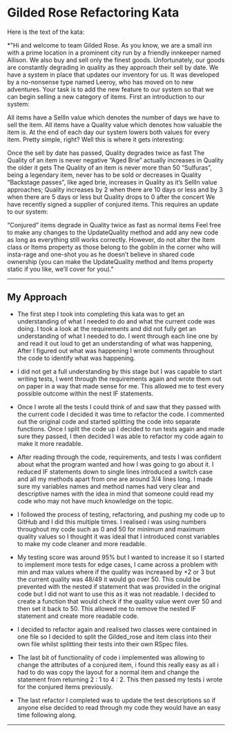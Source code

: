 # Gilded Rose Refactoring Kata

Here is the text of the kata:

*"Hi and welcome to team Gilded Rose. As you know, we are a small inn with a prime location in a prominent city run by a friendly innkeeper named Allison. We also buy and sell only the finest goods. Unfortunately, our goods are constantly degrading in quality as they approach their sell by date. We have a system in place that updates our inventory for us. It was developed by a no-nonsense type named Leeroy, who has moved on to new adventures. Your task is to add the new feature to our system so that we can begin selling a new category of items. First an introduction to our system:

All items have a SellIn value which denotes the number of days we have to sell the item. All items have a Quality value which denotes how valuable the item is. At the end of each day our system lowers both values for every item. Pretty simple, right? Well this is where it gets interesting:

Once the sell by date has passed, Quality degrades twice as fast
The Quality of an item is never negative
“Aged Brie” actually increases in Quality the older it gets
The Quality of an item is never more than 50
“Sulfuras”, being a legendary item, never has to be sold or decreases in Quality
“Backstage passes”, like aged brie, increases in Quality as it’s SellIn value approaches; Quality increases by 2 when there are 10 days or less and by 3 when there are 5 days or less but Quality drops to 0 after the concert
We have recently signed a supplier of conjured items. This requires an update to our system:

“Conjured” items degrade in Quality twice as fast as normal items
Feel free to make any changes to the UpdateQuality method and add any new code as long as everything still works correctly. However, do not alter the Item class or Items property as those belong to the goblin in the corner who will insta-rage and one-shot you as he doesn’t believe in shared code ownership (you can make the UpdateQuality method and Items property static if you like, we’ll cover for you)."

---------------------
## My Approach 

* The first step I took into completing this kata was to get an understanding of what I needed to do and what the current code was doing. I took a look at the requirements and did not fully get an understanding of what I needed to do. I went through each line one by and read it out loud to get an understanding of what was happening, After I figured out what was happening I wrote comments throughout the code to identify what was happening. 

* I did not get a full understanding by this stage but I was capable to start writing tests, I went through the requirements again and wrote them out on paper in a way that made sense for me. This allowed me to test every possible outcome within the nest IF statements. 

* Once I wrote all the tests I could think of and saw that they passed with the current code I decided it was time to refactor the code. I commented out the original code and started splitting the code into separate functions. Once I split the code up I decided to run tests again and made sure they passed, I then decided I was able to refactor my code again to make it more readable. 

* After reading through the code, requirements, and tests I was confident about what the program wanted and how I was going to go about it. I reduced IF statements down to single lines introduced a switch case and all my methods apart from one are around 3/4 lines long. I made sure my variables names and method names had very clear and descriptive names with the idea in mind that someone could read my code who may not have much knowledge on the topic. 

* I followed the process of testing, refactoring, and pushing my code up to GitHub and I did this multiple times. I realised i was using numbers throughout my code such as 0 and 50 for minimum and maximum quality values so I thought it was ideal that I introduced const variables to make my code cleaner and more readable. 

* My testing score was around 95% but I wanted to increase it so I started to implement more tests for edge cases, I came across a problem with min and max values where if the quality was increased by +2 or 3 but the current quality was 48/49 it would go over 50. This could be prevented with the nested if statement that was provided in the original code but I did not want to use this as it was not readable. I decided to create a function that would check if the quality value went over 50 and then set it back to 50. This allowed me to remove the nested IF statement and create more readable code. 

* I decided to refactor again and realised two classes were contained in one file so I decided to split the Gilded_rose and item class into their own file whilst splitting their tests into their own RSpec files. 

* The last bit of functionality of code i implemented was allowing to change the attributes of a conjured item, i found this really easy as all i had to do was copy the layout for a normal item and change the statement from returning 2 : 1 to 4 : 2. This then passed my tests i wrote for the conjured items previously. 

* The last refactor I completed was to update the test descriptions so if anyone else decided to read through my code they would have an easy time following along. 

---------------------
